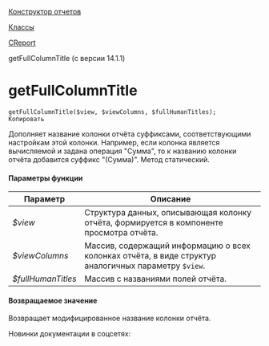 [Конструктор отчетов](/api_help/report/index.php)

[Классы](/api_help/report/classes/index.php)

[CReport](/api_help/report/classes/creport/index.php)

getFullColumnTitle (с версии 14.1.1)

getFullColumnTitle
==================

```
getFullColumnTitle($view, $viewColumns, $fullHumanTitles);
Копировать
```

Дополняет название колонки отчёта суффиксами, соответствующими настройкам этой колонки. Например, если колонка является вычисляемой и задана операция "Сумма", то к названию колонки отчёта добавится суффикс "(Сумма)". Метод статический.

#### Параметры функции

| Параметр | Описание |
| --- | --- |
| *$view* | Структура данных, описывающая колонку отчёта, формируется в компоненте просмотра отчёта. |
| *$viewColumns* | Массив, содержащий информацию о всех колонках отчёта, в виде структур аналогичных параметру `$view`. |
| *$fullHumanTitles* | Массив с названиями полей отчёта. |

#### Возвращаемое значение

Возвращает модифицированное название колонки отчёта.

Новинки документации в соцсетях: